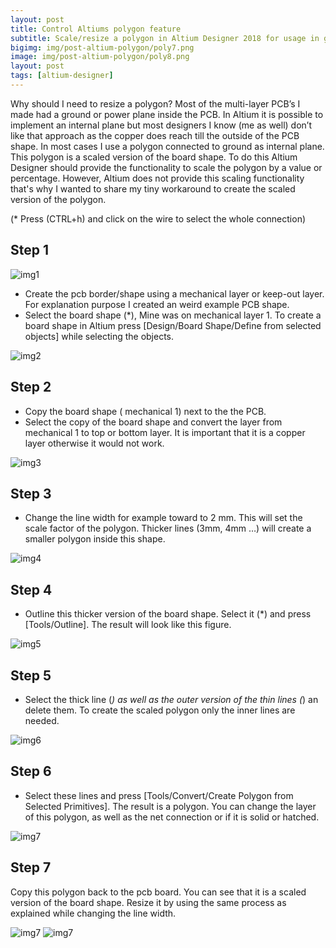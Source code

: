 ```yaml
---
layout: post
title: Control Altiums polygon feature
subtitle: Scale/resize a polygon in Altium Designer 2018 for usage in ground planes
bigimg: img/post-altium-polygon/poly7.png
image: img/post-altium-polygon/poly8.png
layout: post
tags: [altium-designer]
---
```


Why should I need to resize a polygon? Most of the multi-layer PCB’s I made had a ground or power plane inside the PCB. 
In Altium it is possible to implement an internal plane but most designers I know (me as well) don’t like that approach as the copper does reach till the outside of the PCB shape. 
In most cases I use a polygon connected to ground as internal plane. This polygon is a scaled version of the board shape. To do this Altium Designer should provide the functionality to scale the polygon by a value or percentage. 
However, Altium does not provide this scaling functionality that's why I wanted to share my tiny workaround to create the scaled version of the polygon.

(* Press (CTRL+h) and click on the wire to select the whole connection)

## Step 1

![img1](img/post-altium-polygon/poly0.png)
* Create the pcb border/shape using a mechanical layer or keep-out layer. For explanation purpose I created an weird example PCB shape.
* Select the board shape (*), Mine was on mechanical layer 1. 
To create a board shape in Altium press [Design/Board Shape/Define from selected objects] while selecting the objects.

![img2](img/post-altium-polygon/poly1.png)

## Step 2
* Copy the board shape ( mechanical 1) next to the the PCB.
* Select the copy of the board shape and convert the layer from mechanical 1 to top or bottom layer. 
It is important that it is a copper layer otherwise it would not work.

![img3](img/post-altium-polygon/poly2.png)

## Step 3

* Change the line width for example toward to 2 mm. This will set the scale factor of the polygon. 
Thicker lines (3mm, 4mm …) will create a smaller polygon inside this shape.

![img4](img/post-altium-polygon/poly3.png)

## Step 4

 * Outline this thicker version of the board shape. 
 Select it (*) and press [Tools/Outline]. The result will look like this figure.
 
![img5](img/post-altium-polygon/poly4.png)
 
 ## Step 5
 
 * Select the thick line (*) as well as the outer version of the thin lines (*) an delete them. 
 To create the scaled polygon only the inner lines are needed.

![img6](img/post-altium-polygon/poly5.png)

## Step 6
 * Select these lines and press [Tools/Convert/Create Polygon from Selected Primitives]. 
 The result is a polygon. You can change the layer of this polygon, as well as the net connection or if it is solid or hatched.
 
 ![img7](img/post-altium-polygon/poly6.png)
 
 ## Step 7
 Copy this polygon back to the pcb board. You can see that it is a scaled version of the board shape.
 Resize it by using the same process as explained while changing the line width.
 
  ![img7](img/post-altium-polygon/poly7.png)
    ![img7](img/post-altium-polygon/poly8.png)
